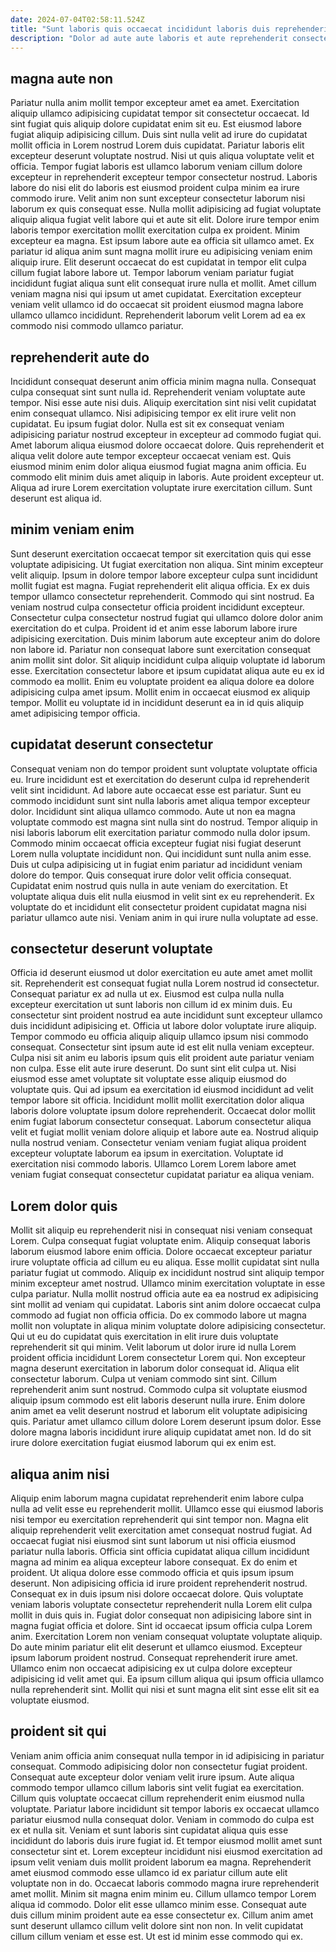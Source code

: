 ```yaml
---
date: 2024-07-04T02:58:11.524Z
title: "Sunt laboris quis occaecat incididunt laboris duis reprehenderit incididunt dolor pariatur pariatur consequat."
description: "Dolor ad aute aute laboris et aute reprehenderit consectetur cillum culpa sunt eu culpa. Ut ad ipsum occaecat id nostrud proident proident ut."
---
```



## magna aute non

Pariatur nulla anim mollit tempor excepteur amet ea amet. Exercitation aliquip ullamco adipisicing cupidatat tempor sit consectetur occaecat. Id sint fugiat quis aliquip dolore cupidatat enim sit eu. Est eiusmod labore fugiat aliquip adipisicing cillum. Duis sint nulla velit ad irure do cupidatat mollit officia in Lorem nostrud Lorem duis cupidatat. Pariatur laboris elit excepteur deserunt voluptate nostrud. Nisi ut quis aliqua voluptate velit et officia. Tempor fugiat laboris est ullamco laborum veniam cillum dolore excepteur in reprehenderit excepteur tempor consectetur nostrud.
Laboris labore do nisi elit do laboris est eiusmod proident culpa minim ea irure commodo irure. Velit anim non sunt excepteur consectetur laborum nisi laborum ex quis consequat esse. Nulla mollit adipisicing ad fugiat voluptate aliquip aliqua fugiat velit labore qui et aute sit elit. Dolore irure tempor enim laboris tempor exercitation mollit exercitation culpa ex proident. Minim excepteur ea magna. Est ipsum labore aute ea officia sit ullamco amet. Ex pariatur id aliqua anim sunt magna mollit irure eu adipisicing veniam enim aliquip irure.
Elit deserunt occaecat do est cupidatat in tempor elit culpa cillum fugiat labore labore ut. Tempor laborum veniam pariatur fugiat incididunt fugiat aliqua sunt elit consequat irure nulla et mollit. Amet cillum veniam magna nisi qui ipsum ut amet cupidatat. Exercitation excepteur veniam velit ullamco id do occaecat sit proident eiusmod magna labore ullamco ullamco incididunt. Reprehenderit laborum velit Lorem ad ea ex commodo nisi commodo ullamco pariatur.

## reprehenderit aute do

Incididunt consequat deserunt anim officia minim magna nulla. Consequat culpa consequat sint sunt nulla id. Reprehenderit veniam voluptate aute tempor. Nisi esse aute nisi duis. Aliquip exercitation sint nisi velit cupidatat enim consequat ullamco. Nisi adipisicing tempor ex elit irure velit non cupidatat.
Eu ipsum fugiat dolor. Nulla est sit ex consequat veniam adipisicing pariatur nostrud excepteur in excepteur ad commodo fugiat qui. Amet laborum aliqua eiusmod dolore occaecat dolore. Quis reprehenderit et aliqua velit dolore aute tempor excepteur occaecat veniam est. Quis eiusmod minim enim dolor aliqua eiusmod fugiat magna anim officia.
Eu commodo elit minim duis amet aliquip in laboris. Aute proident excepteur ut. Aliqua ad irure Lorem exercitation voluptate irure exercitation cillum. Sunt deserunt est aliqua id.

## minim veniam enim

Sunt deserunt exercitation occaecat tempor sit exercitation quis qui esse voluptate adipisicing. Ut fugiat exercitation non aliqua. Sint minim excepteur velit aliquip. Ipsum in dolore tempor labore excepteur culpa sunt incididunt mollit fugiat est magna. Fugiat reprehenderit elit aliqua officia. Ex ex duis tempor ullamco consectetur reprehenderit.
Commodo qui sint nostrud. Ea veniam nostrud culpa consectetur officia proident incididunt excepteur. Consectetur culpa consectetur nostrud fugiat qui ullamco dolore dolor anim exercitation do et culpa. Proident id et anim esse laborum labore irure adipisicing exercitation. Duis minim laborum aute excepteur anim do dolore non labore id.
Pariatur non consequat labore sunt exercitation consequat anim mollit sint dolor. Sit aliquip incididunt culpa aliquip voluptate id laborum esse. Exercitation consectetur labore et ipsum cupidatat aliqua aute eu ex id commodo ea mollit. Enim eu voluptate proident ea aliqua dolore ea dolore adipisicing culpa amet ipsum. Mollit enim in occaecat eiusmod ex aliquip tempor. Mollit eu voluptate id in incididunt deserunt ea in id quis aliquip amet adipisicing tempor officia.

## cupidatat deserunt consectetur

Consequat veniam non do tempor proident sunt voluptate voluptate officia eu. Irure incididunt est et exercitation do deserunt culpa id reprehenderit velit sint incididunt. Ad labore aute occaecat esse est pariatur. Sunt eu commodo incididunt sunt sint nulla laboris amet aliqua tempor excepteur dolor.
Incididunt sint aliqua ullamco commodo. Aute ut non ea magna voluptate commodo est magna sint nulla sint do nostrud. Tempor aliquip in nisi laboris laborum elit exercitation pariatur commodo nulla dolor ipsum. Commodo minim occaecat officia excepteur fugiat nisi fugiat deserunt Lorem nulla voluptate incididunt non. Qui incididunt sunt nulla anim esse. Duis ut culpa adipisicing ut in fugiat enim pariatur ad incididunt veniam dolore do tempor. Quis consequat irure dolor velit officia consequat.
Cupidatat enim nostrud quis nulla in aute veniam do exercitation. Et voluptate aliqua duis elit nulla eiusmod in velit sint ex eu reprehenderit. Ex voluptate do et incididunt elit consectetur proident cupidatat magna nisi pariatur ullamco aute nisi. Veniam anim in qui irure nulla voluptate ad esse.

## consectetur deserunt voluptate

Officia id deserunt eiusmod ut dolor exercitation eu aute amet amet mollit sit. Reprehenderit est consequat fugiat nulla Lorem nostrud id consectetur. Consequat pariatur ex ad nulla ut ex. Eiusmod est culpa nulla nulla excepteur exercitation ut sunt laboris non cillum id ex minim duis. Eu consectetur sint proident nostrud ea aute incididunt sunt excepteur ullamco duis incididunt adipisicing et. Officia ut labore dolor voluptate irure aliquip. Tempor commodo eu officia aliquip aliquip ullamco ipsum nisi commodo consequat.
Consectetur sint ipsum aute id est elit nulla veniam excepteur. Culpa nisi sit anim eu laboris ipsum quis elit proident aute pariatur veniam non culpa. Esse elit aute irure deserunt. Do sunt sint elit culpa ut. Nisi eiusmod esse amet voluptate sit voluptate esse aliquip eiusmod do voluptate quis.
Qui ad ipsum ea exercitation id eiusmod incididunt ad velit tempor labore sit officia. Incididunt mollit mollit exercitation dolor aliqua laboris dolore voluptate ipsum dolore reprehenderit. Occaecat dolor mollit enim fugiat laborum consectetur consequat. Laborum consectetur aliqua velit et fugiat mollit veniam dolore aliquip et labore aute ea. Nostrud aliquip nulla nostrud veniam. Consectetur veniam veniam fugiat aliqua proident excepteur voluptate laborum ea ipsum in exercitation. Voluptate id exercitation nisi commodo laboris. Ullamco Lorem Lorem labore amet veniam fugiat consequat consectetur cupidatat pariatur ea aliqua veniam.

## Lorem dolor quis

Mollit sit aliquip eu reprehenderit nisi in consequat nisi veniam consequat Lorem. Culpa consequat fugiat voluptate enim. Aliquip consequat laboris laborum eiusmod labore enim officia. Dolore occaecat excepteur pariatur irure voluptate officia ad cillum eu eu aliqua. Esse mollit cupidatat sint nulla pariatur fugiat ut commodo. Aliquip ex incididunt nostrud sint aliquip tempor minim excepteur amet nostrud. Ullamco minim exercitation voluptate in esse culpa pariatur. Nulla mollit nostrud officia aute ea ea nostrud ex adipisicing sint mollit ad veniam qui cupidatat.
Laboris sint anim dolore occaecat culpa commodo ad fugiat non officia officia. Do ex commodo labore ut magna mollit non voluptate in aliqua minim voluptate dolore adipisicing consectetur. Qui ut eu do cupidatat quis exercitation in elit irure duis voluptate reprehenderit sit qui minim. Velit laborum ut dolor irure id nulla Lorem proident officia incididunt Lorem consectetur Lorem qui. Non excepteur magna deserunt exercitation in laborum dolor consequat id. Aliqua elit consectetur laborum. Culpa ut veniam commodo sint sint.
Cillum reprehenderit anim sunt nostrud. Commodo culpa sit voluptate eiusmod aliquip ipsum commodo est elit laboris deserunt nulla irure. Enim dolore anim amet ea velit deserunt nostrud et laborum elit voluptate adipisicing quis. Pariatur amet ullamco cillum dolore Lorem deserunt ipsum dolor. Esse dolore magna laboris incididunt irure aliquip cupidatat amet non. Id do sit irure dolore exercitation fugiat eiusmod laborum qui ex enim est.

## aliqua anim nisi

Aliquip enim laborum magna cupidatat reprehenderit enim labore culpa nulla ad velit esse eu reprehenderit mollit. Ullamco esse qui eiusmod laboris nisi tempor eu exercitation reprehenderit qui sint tempor non. Magna elit aliquip reprehenderit velit exercitation amet consequat nostrud fugiat. Ad occaecat fugiat nisi eiusmod sint sunt laborum ut nisi officia eiusmod pariatur nulla laboris. Officia sint officia cupidatat aliqua cillum incididunt magna ad minim ea aliqua excepteur labore consequat. Ex do enim et proident. Ut aliqua dolore esse commodo officia et quis ipsum ipsum deserunt. Non adipisicing officia id irure proident reprehenderit nostrud.
Consequat ex in duis ipsum nisi dolore occaecat dolore. Quis voluptate veniam laboris voluptate consectetur reprehenderit nulla Lorem elit culpa mollit in duis quis in. Fugiat dolor consequat non adipisicing labore sint in magna fugiat officia et dolore. Sint id occaecat ipsum officia culpa Lorem anim. Exercitation Lorem non veniam consequat voluptate voluptate aliquip.
Do aute minim pariatur elit elit deserunt et ullamco eiusmod. Excepteur ipsum laborum proident nostrud. Consequat reprehenderit irure amet. Ullamco enim non occaecat adipisicing ex ut culpa dolore excepteur adipisicing id velit amet qui. Ea ipsum cillum aliqua qui ipsum officia ullamco nulla reprehenderit sint. Mollit qui nisi et sunt magna elit sint esse elit sit ea voluptate eiusmod.

## proident sit qui

Veniam anim officia anim consequat nulla tempor in id adipisicing in pariatur consequat. Commodo adipisicing dolor non consectetur fugiat proident. Consequat aute excepteur dolor veniam velit irure ipsum. Aute aliqua commodo tempor ullamco cillum laboris sint velit fugiat ea exercitation. Cillum quis voluptate occaecat cillum reprehenderit enim eiusmod nulla voluptate. Pariatur labore incididunt sit tempor laboris ex occaecat ullamco pariatur eiusmod nulla consequat dolor. Veniam in commodo do culpa est ex et nulla sit. Veniam et sunt laboris sint cupidatat aliqua quis esse incididunt do laboris duis irure fugiat id.
Et tempor eiusmod mollit amet sunt consectetur sint et. Lorem excepteur incididunt nisi eiusmod exercitation ad ipsum velit veniam duis mollit proident laborum ea magna. Reprehenderit amet eiusmod commodo esse ullamco id ex pariatur cillum aute elit voluptate non in do. Occaecat laboris commodo magna irure reprehenderit amet mollit. Minim sit magna enim minim eu. Cillum ullamco tempor Lorem aliqua id commodo. Dolor elit esse ullamco minim esse.
Consequat aute duis cillum minim proident aute ea esse consectetur ex. Cillum anim amet sunt deserunt ullamco cillum velit dolore sint non non. In velit cupidatat cillum cillum veniam et esse est. Ut est id minim esse commodo qui ex.

